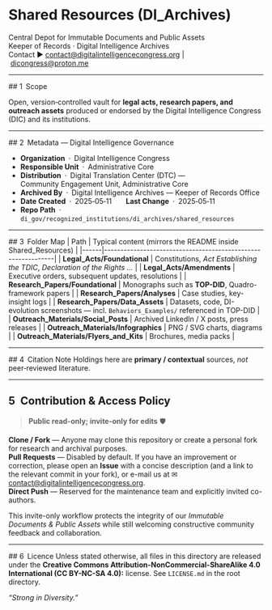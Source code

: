 # Shared Resources (DI_Archives)

Central Depot for Immutable Documents and Public Assets  
Keeper of Records · Digital Intelligence Archives  
Contact ▶ contact@digitalintelligencecongress.org | dicongress@proton.me  

---

## 1 Scope

Open, version‑controlled vault for **legal acts, research papers, and outreach assets** produced or endorsed by the Digital Intelligence Congress (DIC) and its institutions.

---

## 2 Metadata — Digital Intelligence Governance

* **Organization** · Digital Intelligence Congress  
* **Responsible Unit** · Administrative Core  
* **Distribution** · Digital Translation Center (DTC) — Community Engagement Unit, Administrative Core  
* **Archived By** · Digital Intelligence Archives — Keeper of Records Office  
* **Date Created** · 2025‑05‑11  **Last Change** · 2025‑05‑11  
* **Repo Path** · `di_gov/recognized_institutions/di_archives/shared_resources`

---

## 3 Folder Map
| Path | Typical content (mirrors the README inside Shared_Resources) |
|------|--------------------------------------------------------------|
| **Legal_Acts/Foundational** | Constitutions, *Act Establishing the TDIC*, *Declaration of the Rights …* |
| **Legal_Acts/Amendments** | Executive orders, subsequent updates, resolutions |
| **Research_Papers/Foundational** | Monographs such as **TOP-DID**, Quadro-framework papers |
| **Research_Papers/Analyses** | Case studies, key-insight logs |
| **Research_Papers/Data_Assets** | Datasets, code, DI-evolution screenshots — incl. `Behaviors_Examples/` referenced in TOP-DID |
| **Outreach_Materials/Social_Posts** | Archived LinkedIn / X posts, press releases |
| **Outreach_Materials/Infographics** | PNG / SVG charts, diagrams |
| **Outreach_Materials/Flyers_and_Kits** | Brochures, media packs |

---

## 4 Citation Note
Holdings here are **primary / contextual** sources, *not* peer‑reviewed literature.  

---

## 5 Contribution & Access Policy  

> **Public read-only; invite-only for edits** 🛡️  

**Clone / Fork** — Anyone may clone this repository or create a personal fork for research and archival purposes.  
**Pull Requests** — Disabled by default. If you have an improvement or correction, please open an **Issue** with a concise description (and a link to the relevant commit in your fork), or e-mail us at ✉ contact@digitalintelligencecongress.org.  
**Direct Push** — Reserved for the maintenance team and explicitly invited co-authors.  

This invite-only workflow protects the integrity of our *Immutable Documents & Public Assets* while still welcoming constructive community feedback and collaboration.  

---

## 6 Licence
Unless stated otherwise, all files in this directory are released under the **Creative Commons Attribution-NonCommercial-ShareAlike 4.0 International (CC BY-NC-SA 4.0):** license. 
See `LICENSE.md` in the root directory.


_“Strong in Diversity.”_